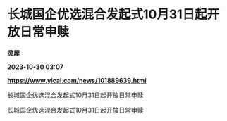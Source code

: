 # 长城国企优选混合发起式10月31日起开放日常申赎
**灵犀**

**2023-10-30 03:07**

**https://www.yicai.com/news/101889639.html**

长城国企优选混合发起式10月31日起开放日常申赎

长城国企优选混合发起式10月31日起开放日常申赎